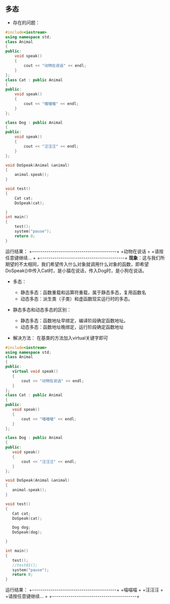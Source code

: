 
## 多态

- 存在的问题：

```C++
#include<iostream>
using namespace std;
class Animal
{
public:
    void speak()
    {
        cout << "动物在说话" << endl;
    }
};
class Cat : public Animal
{
public:
    void speak()
    {
        cout << "喵喵喵" << endl;
    }    
};

class Dog : public Animal
{
public:
    void speak()
    {
        cout << "汪汪汪" << endl;
    }
};

void DoSpeak(Animal &animal)
{
    animal.speak();
}

void test()
{
    Cat cat;
    DoSpeak(cat);

}
int main()
{
    test();
    system("pause");
    return 0;
}
```
运行结果：
+-----------------------------------------+
+动物在说话                                +
+请按任意键继续...                         +
+-----------------------------------------+
**现象**：这与我们所期望的不太相同，我们希望传入什么对象就调用什么对象的函数，即希望DoSpeak()中传入Cat时，是小猫在说话，传入Dog时，是小狗在说话。


- 多态：
  - 静态多态：函数重载和运算符重载，属于静态多态，复用函数名
  - 动态多态：派生类（子类）和虚函数现实运行时的多态。

- 静态多态和动态多态的区别：
  - 静态多态：函数地址早绑定，编译阶段确定函数地址。
  - 动态多态：函数地址晚绑定，运行阶段确定函数地址

 - 解决方法：
 在基类的方法加入virtual关键字即可
 ```C++
 #include<iostream>
using namespace std;
class Animal
{
public:
    virtual void speak()
    {
        cout << "动物在说话" << endl;
    }
};
class Cat : public Animal
{
public:
    void speak()
    {
        cout << "喵喵喵" << endl;
    }    
};

class Dog : public Animal
{
public:
    void speak()
    {
        cout << "汪汪汪" << endl;
    }
};

void DoSpeak(Animal &animal)
{
    animal.speak();
}

void test()
{
    Cat cat;
    DoSpeak(cat);

    Dog dog;
    DoSpeak(dog);

}

int main()
{
    test();
    //test01();
    system("pause");
    return 0;
}
 ```
 运行结果：
+-----------------------------------------+
+喵喵喵                                   +
+汪汪汪                                   +
+请按任意键继续...                         +
+-----------------------------------------+

